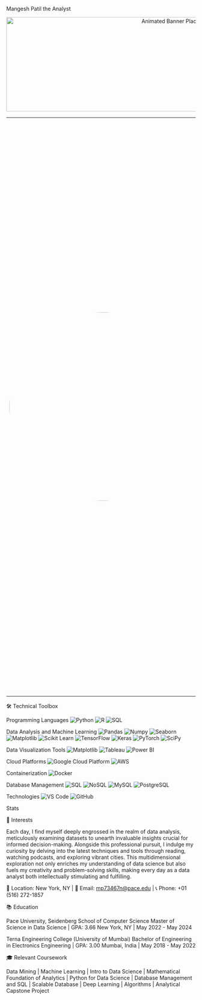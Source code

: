 
Mangesh Patil the Analyst

<p align="center">
  <img src="https://github.com/Mr-Patil/My-profile/blob/main/1666384647124-2.jpeg" alt="Animated Banner Placeholder" width="900px" height="250px"/> <!-- Placeholder banner. Replace with your own! -->
</p>
<table border="0">
<tr>
<td style="border: none;">
  <!-- Profile Picture -->
  <img src="https://github.com/Mr-Patil/My-profile/blob/main/WhatsApp%20Image%202024-03-16%20at%2006.32.50.jpeg" alt="Mangesh Patil" width="500" style="border-radius: 50%;" />
</td>
<td style="border: none;">
  <!-- Description -->
Hi, my name is Mangesh Patil. I've pursued a Master of Science in Data Science at Pace University NY, I graduated in May 2024. Looking ahead, I am eager to contribute my skills in data analytics and machine learning to a challenging role, where I can apply my expertise in optimizing business decisions and fostering innovation in the field. In my academic journey, I've gained proficiency in Python, R, SQL, and a variety of data analysis and machine learning tools let’s dive into my Portfolio..

Dive into my repositories to discover my ventures into the vast ocean of Data Science, AI, and Machine Learning.

  <!-- Social Media Buttons -->
  <p align="center">
    <a href="https://github.com/Mr-Patil"><img src="https://img.shields.io/badge/GitHub-100000?style=for-the-badge&logo=github&logoColor=white" alt="GitHub Badge"></a>
    <a href="https://www.linkedin.com/in/mangesh-s-patil/"><img src="https://img.shields.io/badge/LinkedIn-0077B5?style=for-the-badge&logo=linkedin&logoColor=white" alt="LinkedIn Badge"></a>
    <a href="YourPortfolioWebsiteURLHere">
  <img src="https://img.shields.io/badge/Portfolio-YourColorCodeHere?style=for-the-badge&logo=YourLogoHere&logoColor=white" alt="Portfolio Badge">
</a>

  </p>
</td>
</tr>
</table>
🛠️ Technical Toolbox

Programming Languages
<img alt="Python" src="https://img.shields.io/badge/Python-3776AB?style=for-the-badge&logo=python&logoColor=white" />
<img alt="R" src="https://img.shields.io/badge/R-276DC3?style=for-the-badge&logo=r&logoColor=white" />
<img alt="SQL" src="https://img.shields.io/badge/SQL-CC2927?style=for-the-badge&logo=sql&logoColor=white" />

Data Analysis and Machine Learning
<img alt="Pandas" src="https://img.shields.io/badge/Pandas-150458?style=for-the-badge&logo=pandas&logoColor=white" />
<img alt="Numpy" src="https://img.shields.io/badge/Numpy-013243?style=for-the-badge&logo=numpy&logoColor=white" />
<img alt="Seaborn" src="https://img.shields.io/badge/Seaborn-8A0303?style=for-the-badge" />
<img alt="Matplotlib" src="https://img.shields.io/badge/Matplotlib-263238?style=for-the-badge&logo=matplotlib&logoColor=white" />
<img alt="Scikit Learn" src="https://img.shields.io/badge/ScikitLearn-F7931E?style=for-the-badge&logo=scikit-learn&logoColor=white" />
<img alt="TensorFlow" src="https://img.shields.io/badge/TensorFlow-FF6F00?style=for-the-badge&logo=tensorflow&logoColor=white" />
<img alt="Keras" src="https://img.shields.io/badge/Keras-D00000?style=for-the-badge&logo=keras&logoColor=white" />
<img alt="PyTorch" src="https://img.shields.io/badge/PyTorch-EE4C2C?style=for-the-badge&logo=pytorch&logoColor=white" />
<img alt="SciPy" src="https://img.shields.io/badge/SciPy-8CAAE6?style=for-the-badge&logo=scipy&logoColor=white" />

Data Visualization Tools
<img alt="Matplotlib" src="https://img.shields.io/badge/Matplotlib-263238?style=for-the-badge&logo=matplotlib&logoColor=white" />
<img alt="Tableau" src="https://img.shields.io/badge/Tableau-E97627?style=for-the-badge&logo=tableau&logoColor=white" />
<img alt="Power BI" src="https://img.shields.io/badge/Power_BI-F2C811?style=for-the-badge&logo=power-bi&logoColor=white" />

Cloud Platforms
<img alt="Google Cloud Platform" src="https://img.shields.io/badge/GCP-4285F4?style=for-the-badge&logo=google-cloud&logoColor=white" />
<img alt="AWS" src="https://img.shields.io/badge/Amazon_AWS-232F3E?style=for-the-badge&logo=amazon-aws&logoColor=white" />

Containerization
<img alt="Docker" src="https://img.shields.io/badge/Docker-2496ED?style=for-the-badge&logo=docker&logoColor=white" />

Database Management
<img alt="SQL" src="https://img.shields.io/badge/SQL-CC2927?style=for-the-badge&logo=sql&logoColor=white" />
<img alt="NoSQL" src="https://img.shields.io/badge/NoSQL-003545?style=for-the-badge&logo=nosql&logoColor=white" />
<img alt="MySQL" src="https://img.shields.io/badge/MySQL-4479A1?style=for-the-badge&logo=mysql&logoColor=white" />
<img alt="PostgreSQL" src="https://img.shields.io/badge/PostgreSQL-336791?style=for-the-badge&logo=postgresql&logoColor=white" />

Technologies
<img alt="VS Code" src="https://img.shields.io/badge/VSCode-007ACC?style=for-the-badge&logo=visual-studio-code&logoColor=white" />
<img alt="GitHub" src="https://img.shields.io/badge/GitHub-100000?style=for-the-badge&logo=github&logoColor=white" />

Stats


🌟 Interests

Each day, I find myself deeply engrossed in the realm of data analysis, meticulously examining datasets to unearth invaluable insights crucial for informed decision-making. Alongside this professional pursuit, I indulge my curiosity by delving into the latest techniques and tools through reading, watching podcasts, and exploring vibrant cities. This multidimensional exploration not only enriches my understanding of data science but also fuels my creativity and problem-solving skills, making every day as a data analyst both intellectually stimulating and fulfilling.

📍 Location: New York, NY | 📩 Email: mp73467n@pace.edu | 📞 Phone: +01 (516) 272-1857

📚 Education

Pace University, Seidenberg School of Computer Science
Master of Science in Data Science | GPA: 3.66
New York, NY | May 2022 - May 2024

Terna Engineering College (University of Mumbai)
Bachelor of Engineering in Electronics Engineering | GPA: 3.00
Mumbai, India | May 2018 - May 2022

🎓 Relevant Coursework

Data Mining | Machine Learning | Intro to Data Science | Mathematical Foundation of Analytics | Python for Data Science | Database Management and SQL | Scalable Database | Deep Learning | Algorithms | Analytical Capstone Project


